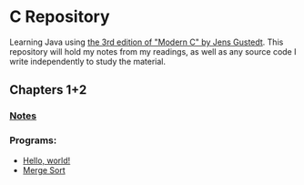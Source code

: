 # C Repository
Learning Java using [the 3rd edition of "Modern C" by Jens Gustedt](https://www.manning.com/books/modern-c-third-edition). This repository will hold my notes from my readings, as well as any source code I write independently to study the material.

## Chapters 1+2
### [Notes](./Notes/Ch01_02.md)

### Programs:
* [Hello, world!](./hello_world/hello_world.c)
* [Merge Sort](./merge_sort/merge_sort.c)